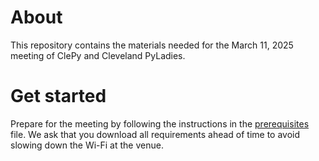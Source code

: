 # About

This repository contains the materials needed for the March 11, 2025 meeting of ClePy and Cleveland PyLadies.

# Get started

Prepare for the meeting by following the instructions in the [prerequisites](prerequisites.md) file. We ask that you download all requirements ahead of time to avoid slowing down the Wi-Fi at the venue.
